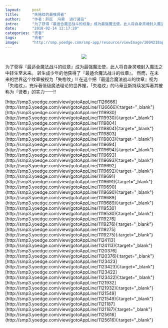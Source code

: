 ```yaml
---
layout:     post
title:      "失格纹的最强贤者"
author:     "作者：肝匠  冯昊  进行诸岛"
intro:      "为了获得『最适合魔法战斗的纹章』成为最强魔法使，此人将自身灵魂封入魔法之中转生至未来。 转生成少年的他获得了『最适合魔法战斗的纹章』。 然而，在未来的世界这个纹章被视为「失格纹」!! 在这个把『最适合魔法战斗的纹章』视为「失格纹」，充斥著低级魔法理论的世界裡，「失格纹」的马蒂亚斯持续发挥著其被称为「贤者」的实力——!!"
date:       "2018-02-14 12:17:20"
categories: "贤者"
tags:       "贤者"
image:      "http://smp.yoedge.com/smp-app/resource/viewImage/1004218appline.png"
---
```

<div style="text-align: center">
<p><img src="http://smp.yoedge.com/smp-app/resource/viewImage/1004218appline.png"/></p>
</div>
<p class="post-meta">
<span>为了获得『最适合魔法战斗的纹章』成为最强魔法使，此人将自身灵魂封入魔法之中转生至未来。 转生成少年的他获得了『最适合魔法战斗的纹章』。 然而，在未来的世界这个纹章被视为「失格纹」!! 在这个把『最适合魔法战斗的纹章』视为「失格纹」，充斥著低级魔法理论的世界裡，「失格纹」的马蒂亚斯持续发挥著其被称为「贤者」的实力——!!</span>
</p>
[http://smp3.yoedge.com/view/gotoAppLine/1126666](http://smp3.yoedge.com/view/gotoAppLine/1126666){:target="_blank"}
[http://smp3.yoedge.com/view/gotoAppLine/1119930](http://smp3.yoedge.com/view/gotoAppLine/1119930){:target="_blank"}
[http://smp3.yoedge.com/view/gotoAppLine/1119804](http://smp3.yoedge.com/view/gotoAppLine/1119804){:target="_blank"}
[http://smp3.yoedge.com/view/gotoAppLine/1119803](http://smp3.yoedge.com/view/gotoAppLine/1119803){:target="_blank"}
[http://smp3.yoedge.com/view/gotoAppLine/1119694](http://smp3.yoedge.com/view/gotoAppLine/1119694){:target="_blank"}
[http://smp3.yoedge.com/view/gotoAppLine/1119693](http://smp3.yoedge.com/view/gotoAppLine/1119693){:target="_blank"}
[http://smp3.yoedge.com/view/gotoAppLine/1119692](http://smp3.yoedge.com/view/gotoAppLine/1119692){:target="_blank"}
[http://smp3.yoedge.com/view/gotoAppLine/1119691](http://smp3.yoedge.com/view/gotoAppLine/1119691){:target="_blank"}
[http://smp3.yoedge.com/view/gotoAppLine/1119690](http://smp3.yoedge.com/view/gotoAppLine/1119690){:target="_blank"}
[http://smp3.yoedge.com/view/gotoAppLine/1119689](http://smp3.yoedge.com/view/gotoAppLine/1119689){:target="_blank"}
[http://smp3.yoedge.com/view/gotoAppLine/1119530](http://smp3.yoedge.com/view/gotoAppLine/1119530){:target="_blank"}
[http://smp3.yoedge.com/view/gotoAppLine/1119276](http://smp3.yoedge.com/view/gotoAppLine/1119276){:target="_blank"}
[http://smp3.yoedge.com/view/gotoAppLine/1119275](http://smp3.yoedge.com/view/gotoAppLine/1119275){:target="_blank"}
[http://smp3.yoedge.com/view/gotoAppLine/1124113](http://smp3.yoedge.com/view/gotoAppLine/1124113){:target="_blank"}
[http://smp3.yoedge.com/view/gotoAppLine/1120376](http://smp3.yoedge.com/view/gotoAppLine/1120376){:target="_blank"}
[http://smp3.yoedge.com/view/gotoAppLine/1123423](http://smp3.yoedge.com/view/gotoAppLine/1123423){:target="_blank"}
[http://smp3.yoedge.com/view/gotoAppLine/1123422](http://smp3.yoedge.com/view/gotoAppLine/1123422){:target="_blank"}
[http://smp3.yoedge.com/view/gotoAppLine/1121932](http://smp3.yoedge.com/view/gotoAppLine/1121932){:target="_blank"}
[http://smp3.yoedge.com/view/gotoAppLine/1121549](http://smp3.yoedge.com/view/gotoAppLine/1121549){:target="_blank"}
[http://smp3.yoedge.com/view/gotoAppLine/1121187](http://smp3.yoedge.com/view/gotoAppLine/1121187){:target="_blank"}
[http://smp3.yoedge.com/view/gotoAppLine/1125616](http://smp3.yoedge.com/view/gotoAppLine/1125616){:target="_blank"}


